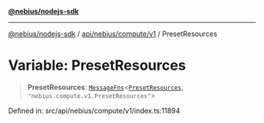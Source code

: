 [**@nebius/nodejs-sdk**](../../../../../README.md)

***

[@nebius/nodejs-sdk](../../../../../README.md) / [api/nebius/compute/v1](../README.md) / PresetResources

# Variable: PresetResources

> **PresetResources**: [`MessageFns`](../../../../../runtime/protos/core/interfaces/MessageFns.md)\<[`PresetResources`](../interfaces/PresetResources.md), `"nebius.compute.v1.PresetResources"`\>

Defined in: src/api/nebius/compute/v1/index.ts:11894
